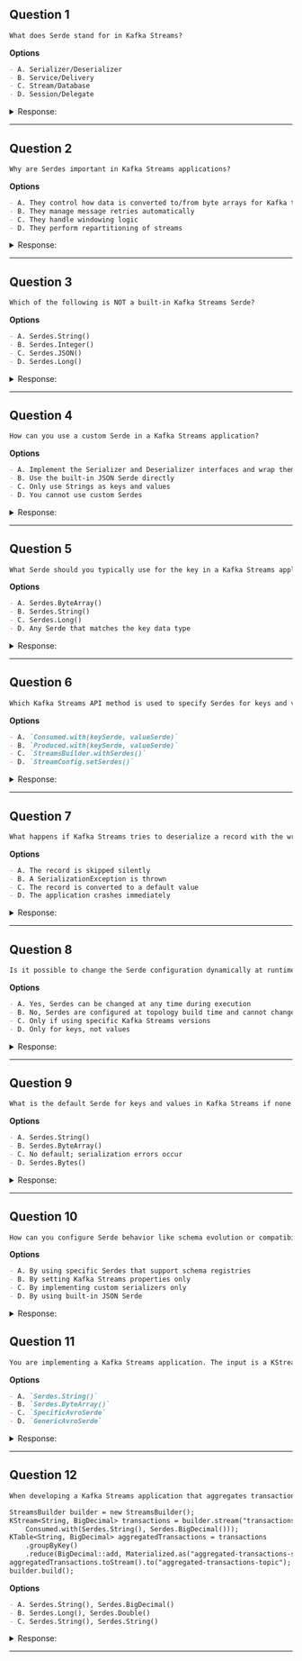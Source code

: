 ## Question 1

```markdown
What does Serde stand for in Kafka Streams?
```

**Options**

```markdown
- A. Serializer/Deserializer
- B. Service/Delivery
- C. Stream/Database
- D. Session/Delegate
```

<details><summary>Response:</summary>

**Answer:** A

**Explanation:**

```markdown
- A. Correct. Serde stands for Serializer/Deserializer.
- B. Incorrect.
- C. Incorrect.
- D. Incorrect.
```

</details>

---

## Question 2

```markdown
Why are Serdes important in Kafka Streams applications?
```

**Options**

```markdown
- A. They control how data is converted to/from byte arrays for Kafka topics
- B. They manage message retries automatically
- C. They handle windowing logic
- D. They perform repartitioning of streams
```

<details><summary>Response:</summary>

**Answer:** A

**Explanation:**

```markdown
Serdes handle serialization (to bytes) and deserialization (from bytes) for records when reading/writing to Kafka.

- A. Correct.
- B. Retry logic is separate.
- C. Windowing is unrelated.
- D. Repartitioning is a different concern.
```

</details>

---

## Question 3

```markdown
Which of the following is NOT a built-in Kafka Streams Serde?
```

**Options**

```markdown
- A. Serdes.String()
- B. Serdes.Integer()
- C. Serdes.JSON()
- D. Serdes.Long()
```

<details><summary>Response:</summary>

**Answer:** C

**Explanation:**

```markdown
Kafka Streams provides built-in Serdes for primitive types like String, Integer, Long but not JSON.

- A. Built-in.
- B. Built-in.
- C. No built-in JSON serde; must implement or use third-party.
- D. Built-in.
```

</details>

---

## Question 4

```markdown
How can you use a custom Serde in a Kafka Streams application?
```

**Options**

```markdown
- A. Implement the Serializer and Deserializer interfaces and wrap them in a Serde
- B. Use the built-in JSON Serde directly
- C. Only use Strings as keys and values
- D. You cannot use custom Serdes
```

<details><summary>Response:</summary>

**Answer:** A

**Explanation:**

```markdown
Custom Serdes require implementing Serializer and Deserializer interfaces and combining them in a Serde implementation.

- A. Correct.
- B. No built-in JSON serde.
- C. Limiting.
- D. Incorrect.
```

</details>

---

## Question 5

```markdown
What Serde should you typically use for the key in a Kafka Streams application?
```

**Options**

```markdown
- A. Serdes.ByteArray()
- B. Serdes.String()
- C. Serdes.Long()
- D. Any Serde that matches the key data type
```

<details><summary>Response:</summary>

**Answer:** D

**Explanation:**

```markdown
Keys can have different types; you should use the Serde matching the key type.

- A. Possible but not typical.
- B. Common for string keys.
- C. For numeric keys.
- D. Correct.
```

</details>

---

## Question 6

```markdown
Which Kafka Streams API method is used to specify Serdes for keys and values when building a stream?
```

**Options**

```markdown
- A. `Consumed.with(keySerde, valueSerde)`
- B. `Produced.with(keySerde, valueSerde)`
- C. `StreamsBuilder.withSerdes()`
- D. `StreamConfig.setSerdes()`
```

<details><summary>Response:</summary>

**Answer:** A

**Explanation:**

```markdown
`Consumed.with()` specifies Serdes when consuming from a topic.

- A. Correct.
- B. Used for producing.
- C. Does not exist.
- D. No such method.
```

</details>

---

## Question 7

```markdown
What happens if Kafka Streams tries to deserialize a record with the wrong Serde?
```

**Options**

```markdown
- A. The record is skipped silently
- B. A SerializationException is thrown
- C. The record is converted to a default value
- D. The application crashes immediately
```

<details><summary>Response:</summary>

**Answer:** B

**Explanation:**

```markdown
Deserialization with the wrong Serde will cause a SerializationException to be thrown.

- A. Incorrect.
- B. Correct.
- C. Incorrect.
- D. May crash if exception not handled but not necessarily immediate.
```

</details>

---

## Question 8

```markdown
Is it possible to change the Serde configuration dynamically at runtime in Kafka Streams?
```

**Options**

```markdown
- A. Yes, Serdes can be changed at any time during execution
- B. No, Serdes are configured at topology build time and cannot change dynamically
- C. Only if using specific Kafka Streams versions
- D. Only for keys, not values
```

<details><summary>Response:</summary>

**Answer:** B

**Explanation:**

```markdown
Serdes are set when building the topology and cannot be changed dynamically at runtime.

- A. Incorrect.
- B. Correct.
- C. No version dependency.
- D. Incorrect.
```

</details>

---

## Question 9

```markdown
What is the default Serde for keys and values in Kafka Streams if none is specified?
```

**Options**

```markdown
- A. Serdes.String()
- B. Serdes.ByteArray()
- C. No default; serialization errors occur
- D. Serdes.Bytes()
```

<details><summary>Response:</summary>

**Answer:** A

**Explanation:**

```markdown
By default, Kafka Streams uses Serdes.String() for both keys and values if none is specified.

- A. Correct.
- B. Incorrect.
- C. Incorrect.
- D. Incorrect.
```

</details>

---

## Question 10

```markdown
How can you configure Serde behavior like schema evolution or compatibility when using Avro or Protobuf?
```

**Options**

```markdown
- A. By using specific Serdes that support schema registries
- B. By setting Kafka Streams properties only
- C. By implementing custom serializers only
- D. By using built-in JSON Serde
```

<details><summary>Response:</summary>

**Answer:** A

**Explanation:**

```markdown
Using Serdes integrated with schema registries (like Confluent Schema Registry) enables schema evolution and compatibility.

- A. Correct.
- B. Properties alone are insufficient.
- C. Custom serializers may be needed but integration is key.
- D. JSON Serde does not handle schema compatibility.
```

</details>



## Question 11

```markdown
You are implementing a Kafka Streams application. The input is a KStream from a topic where the message values are in Avro format. What should you set for the `default.value.serde` property in the Streams configuration?
```

**Options**

```markdown
- A. `Serdes.String()`
- B. `Serdes.ByteArray()`
- C. `SpecificAvroSerde`
- D. `GenericAvroSerde`
```


<details><summary>Response:</summary> 

**Answer:** C

**Explanation:**

```markdown
In a Kafka Streams application, you need to specify the default serdes (serializers/deserializers) for message keys and values. Since the input topic has message values in Avro format, you should set:

- `default.value.serde=SpecificAvroSerde`: This tells Kafka Streams to use the `SpecificAvroSerde` to deserialize the message values. This assumes that you have specific Avro-generated classes for your data schema.

The other options are not ideal:

- A: `Serdes.String()` would be incorrect because the message values are in Avro format, not plain strings.
- B: `Serdes.ByteArray()` could work, but it would give you raw bytes that you'd have to deserialize manually. It's better to use a specific Avro serde.
- D: `GenericAvroSerde` could be used if you don't have specific Avro-generated classes and want to use the generic Avro record representation. But if you have specific classes, `SpecificAvroSerde` is preferred.
```

</details>

---

## Question 12

```markdown
When developing a Kafka Streams application that aggregates transaction amounts by user ID from a financial transactions topic, which key-serde configuration ensures optimal processing and state store management?

StreamsBuilder builder = new StreamsBuilder();
KStream<String, BigDecimal> transactions = builder.stream("transactions-topic",
    Consumed.with(Serdes.String(), Serdes.BigDecimal()));
KTable<String, BigDecimal> aggregatedTransactions = transactions
    .groupByKey()
    .reduce(BigDecimal::add, Materialized.as("aggregated-transactions-store"));
aggregatedTransactions.toStream().to("aggregated-transactions-topic");
builder.build();
```

**Options**

```markdown
- A. Serdes.String(), Serdes.BigDecimal()
- B. Serdes.Long(), Serdes.Double()
- C. Serdes.String(), Serdes.String()
```

<details><summary>Response:</summary>

**Answer:** A

**Explanation:**

```markdown
The key is a user ID (String), and the value is monetary (BigDecimal). Using the proper Serdes ensures correct serialization and deserialization.

- A. Correct. Matches data structure.
- B. Wrong types for both key and value.
- C. Treats BigDecimal as String — unsafe.
```

</details>

---